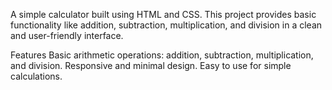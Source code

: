 A simple calculator built using HTML and CSS. This project provides basic functionality like addition, subtraction, multiplication, and division in a clean and user-friendly interface.

Features
 Basic arithmetic operations: addition, subtraction, multiplication, and division.
 Responsive and minimal design.
 Easy to use for simple calculations.

